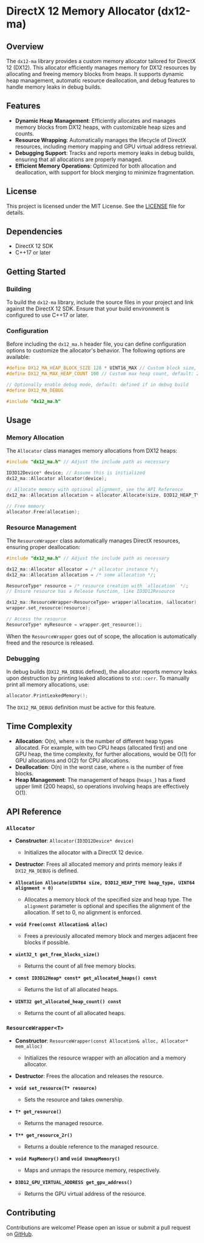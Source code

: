 # DirectX 12 Memory Allocator (dx12-ma)

## Overview

The `dx12-ma` library provides a custom memory allocator tailored for DirectX 12 (DX12). This allocator efficiently manages memory for DX12 resources by allocating and freeing memory blocks from heaps. It supports dynamic heap management, automatic resource deallocation, and debug features to handle memory leaks in debug builds.

## Features

- **Dynamic Heap Management**: Efficiently allocates and manages memory blocks from DX12 heaps, with customizable heap sizes and counts.
- **Resource Wrapping**: Automatically manages the lifecycle of DirectX resources, including memory mapping and GPU virtual address retrieval.
- **Debugging Support**: Tracks and reports memory leaks in debug builds, ensuring that all allocations are properly managed.
- **Efficient Memory Operations**: Optimized for both allocation and deallocation, with support for block merging to minimize fragmentation.

## License

This project is licensed under the MIT License. See the [LICENSE](LICENSE) file for details.

## Dependencies

- DirectX 12 SDK
- C++17 or later

## Getting Started

### Building

To build the `dx12-ma` library, include the source files in your project and link against the DirectX 12 SDK. Ensure that your build environment is configured to use C++17 or later.

### Configuration

Before including the `dx12_ma.h` header file, you can define configuration options to customize the allocator's behavior. The following options are available:

```cpp
#define DX12_MA_HEAP_BLOCK_SIZE 128 * UINT16_MAX // Custom block size, default: 64 * UINT16_MAX
#define DX12_MA_MAX_HEAP_COUNT 100 // Custom max heap count, default: 200

// Optionally enable debug mode, default: defined if in debug build
#define DX12_MA_DEBUG

#include "dx12_ma.h"
```

## Usage

### Memory Allocation

The `Allocator` class manages memory allocations from DX12 heaps:

```cpp
#include "dx12_ma.h" // Adjust the include path as necessary

ID3D12Device* device; // Assume this is initialized
dx12_ma::Allocator allocator(device);

// Allocate memory with optional alignment, see the API Reference
dx12_ma::Allocation allocation = allocator.Allocate(size, D3D12_HEAP_TYPE_DEFAULT, alignment);

// Free memory
allocator.Free(allocation);
```

### Resource Management

The `ResourceWrapper` class automatically manages DirectX resources, ensuring proper deallocation:

```cpp
#include "dx12_ma.h" // Adjust the include path as necessary

dx12_ma::Allocator allocator = /* allocator instance */;
dx12_ma::Allocation allocation = /* some allocation */;

ResourceType* resource = /* resource creation with `allocation` */;
// Ensure resource has a Release function, like ID3D12Resource

dx12_ma::ResourceWrapper<ResourceType> wrapper(allocation, &allocator);
wrapper.set_resource(resource);

// Access the resource
ResourceType* myResource = wrapper.get_resource();
```

When the `ResourceWrapper` goes out of scope, the allocation is automatically freed and the resource is released.

### Debugging

In debug builds (`DX12_MA_DEBUG` defined), the allocator reports memory leaks upon destruction by printing leaked allocations to `std::cerr`. To manually print all memory allocations, use:

```cpp
allocator.PrintLeakedMemory();
```

The `DX12_MA_DEBUG` definition must be active for this feature.

## Time Complexity

- **Allocation**: O(n), where `n` is the number of different heap types allocated. For example, with two CPU heaps (allocated first) and one GPU heap, the time complexity, for further allocations, would be O(1) for GPU allocations and O(2) for CPU allocations.
- **Deallocation**: O(n) in the worst case, where `n` is the number of free blocks.
- **Heap Management**: The management of heaps (`heaps_`) has a fixed upper limit (200 heaps), so operations involving heaps are effectively O(1).

## API Reference

### `Allocator`

- **Constructor**: `Allocator(ID3D12Device* device)`
  - Initializes the allocator with a DirectX 12 device.

- **Destructor**: Frees all allocated memory and prints memory leaks if `DX12_MA_DEBUG` is defined.

- **`Allocation Allocate(UINT64 size, D3D12_HEAP_TYPE heap_type, UINT64 alignment = 0)`**
  - Allocates a memory block of the specified size and heap type. The `alignment` parameter is optional and specifies the alignment of the allocation. If set to 0, no alignment is enforced.

- **`void Free(const Allocation& alloc)`**
  - Frees a previously allocated memory block and merges adjacent free blocks if possible.

- **`uint32_t get_free_blocks_size()`**
  - Returns the count of all free memory blocks.

- **`const ID3D12Heap* const* get_allocated_heaps() const`**
  - Returns the list of all allocated heaps.

- **`UINT32 get_allocated_heap_count() const`**
  - Returns the count of all allocated heaps.

### `ResourceWrapper<T>`

- **Constructor**: `ResourceWrapper(const Allocation& alloc, Allocator* mem_alloc)`
  - Initializes the resource wrapper with an allocation and a memory allocator.

- **Destructor**: Frees the allocation and releases the resource.

- **`void set_resource(T* resource)`**
  - Sets the resource and takes ownership.

- **`T* get_resource()`**
  - Returns the managed resource.

- **`T** get_resource_2r()`**
  - Returns a double reference to the managed resource.

- **`void MapMemory()` and `void UnmapMemory()`**
  - Maps and unmaps the resource memory, respectively.

- **`D3D12_GPU_VIRTUAL_ADDRESS get_gpu_address()`**
  - Returns the GPU virtual address of the resource.

## Contributing

Contributions are welcome! Please open an issue or submit a pull request on [GitHub](https://github.com/deneonet/dx12-ma).